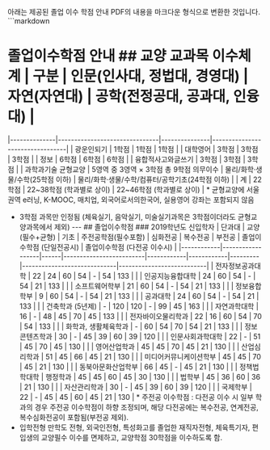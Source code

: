 아래는 제공된 졸업 이수 학점 안내 PDF의 내용을 마크다운 형식으로 변환한 것입니다. ```markdown
# 졸업이수학점 안내 ## 교양 교과목 이수체계 | 구분 | 인문(인사대, 정법대, 경영대) | 자연(자연대) | 공학(전정공대, 공과대, 인융대) |
|--------------|-------------------------------|---------------|---------------------------------|
| 광운인되기 | 1학점 | 1학점 | 1학점 |
| 대학영어 | 3학점 | 3학점 | 3학점 |
| 정보 | 6학점 | 6학점 | 6학점 |
| 융합적사고와글쓰기 | 3학점 | 3학점 | 3학점 |
| 과학과기술 균형교양 | 5영역 중 3영역 × 3학점 총 9학점 의무이수 | 물리/화학·생물/수학(25학점 이하) | 물리/화학·생물/수학/컴퓨터/공학기초(24학점 이하) |
| 계 | 22학점 | 22~38학점 (학과별로 상이) | 22~46학점 (학과별로 상이) | * 균형교양에 서울권역 e러닝, K-MOOC, 매치업, 외국어로서의한국어, 실용영어 강좌는 포함되지 않음
* 3학점 과목만 인정됨 (체육실기, 음악실기, 미술실기과목은 3학점이더라도 균형교양과목에서 제외) --- ## 졸업이수학점 ### 2019학년도 신입학자 | 단과대 | 교양(필수+균형) | 기초 | 주전공학점(필수포함) | 심화전공 | 복수전공 | 부전공 | 졸업이수학점 (단일전공시) | 졸업이수학점 (다전공 이수시) |
|------------|------------------|------|-------------------------|------------|------------|---------|-----------------------------|---------------------------|
| 전자정보공과대학 | 22 | 24 | 60 | 54 | - | 54 | 133 | |
| 인공지능융합대학 | 24 | 60 | 54 | - | 54 | 21 | 133 | |
| 소프트웨어학부 | 21 | 60 | 54 | - | 54 | 21 | 133 | |
| 정보융합학부 | 9 | 60 | 54 | - | 54 | 21 | 133 | |
| 공과대학 | 24 | 60 | 54 | - | 54 | 21 | 133 | |
| 건축학과 (5년제) | - | 120 | 120 | - | 99 | 45 | 163 | |
| 자연과학대학 | 16 | - | 48 | 45 | 70 | 45 | 133 | |
| 전자바이오물리학과 | 22 | 16 | 60 | 54 | 70 | 54 | 133 | |
| 화학과, 생활체육학과 | - | 60 | 54 | 70 | 54 | 21 | 133 | |
| 정보콘텐츠학과 | 30 | - | 45 | 39 | 60 | 39 | 120 | |
| 인문사회과학대학 | 22 | - | 51 | 45 | 70 | 45 | 130 | |
| 영어산업학과 | 45 | 45 | 70 | 45 | 21 | 130 | |
| 산업심리학과 | 51 | 45 | 66 | 45 | 21 | 130 | |
| 미디어커뮤니케이션학부 | 45 | 45 | 70 | 45 | 21 | 130 | |
| 동북아문화산업학부 | 66 | 45 | - | 45 | 21 | 130 | |
| 정책법학대학 | 행정학과 | 45 | 45 | 60 | 45 | 30 | 130 | |
| 법학부 | 45 | 36 | 60 | 36 | 21 | 130 | |
| 자산관리학과 | 30 | - | 45 | 39 | 60 | 39 | 120 | |
| 국제학부 | 22 | - | 45 | 45 | 60 | 45 | 21 | 130 | * 주전공 이수학점 : 다전공 이수 시 일부 학과의 경우 주전공 이수학점이 하향 조정되며, 해당 다전공에는 복수전공, 연계전공, 복수심화전공이 포함됨(부전공 제외).
* 입학전형 만학도 전형, 외국인전형, 특성화고를 졸업한 재직자전형, 체육특기자, 편입생의 교양필수 이수를 면제하고, 교양학점 30학점을 이수하도록 함.
``` 위 표는 PDF의 교양 교과목 이수체계 및 2019학년도 신입학자 졸업이수학점을 마크다운 형식으로 변환한 것입니다. 포함되지 않은 세부 내용이 있다면 추가적으로 말씀해 주세요.